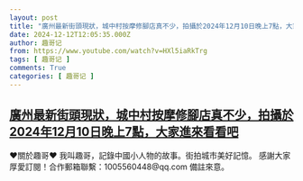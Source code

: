 ```yaml
---
layout: post
title: "廣州最新街頭現狀，城中村按摩修腳店真不少，拍攝於2024年12月10日晚上7點，大家進來看看吧"
date: 2024-12-12T12:05:35.000Z
author: 趣哥记
from: https://www.youtube.com/watch?v=HXl5iaRkTrg
tags: [ 趣哥记 ]
comments: True
categories: [ 趣哥记 ]
---
```

<!--1734005135000-->
[廣州最新街頭現狀，城中村按摩修腳店真不少，拍攝於2024年12月10日晚上7點，大家進來看看吧](https://www.youtube.com/watch?v=HXl5iaRkTrg)
------

<div>
♥關於趣哥♥  我叫趣哥，記錄中國小人物的故事。街拍城市美好記憶。  感謝大家厚愛訂閱！合作郵箱聯繫：1005560448@qq.com 備註來意。
</div>
